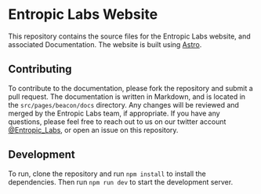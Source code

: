 # Entropic Labs Website
This repository contains the source files for the Entropic Labs website, and associated Documentation. The website is built using [Astro](https://astro.build/).

## Contributing
To contribute to the documentation, please fork the repository and submit a pull request. The documentation is written in Markdown, and is located in the `src/pages/beacon/docs` directory. Any changes will be reviewed and merged by the Entropic Labs team, if appropriate. If you have any questions, please feel free to reach out to us on our twitter account [@Entropic_Labs](https://twitter.com/Entropic_Labs), or open an issue on this repository.

## Development
To run, clone the repository and run `npm install` to install the dependencies. Then run `npm run dev` to start the development server.